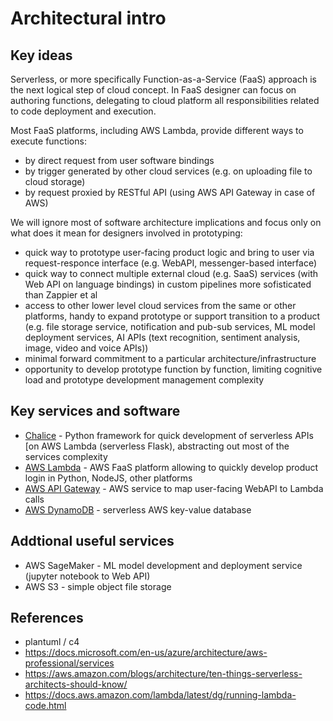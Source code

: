 # Architectural intro

## Key ideas

Serverless, or more specifically Function-as-a-Service (FaaS) approach is the next logical step of cloud concept. 
In FaaS designer can focus on authoring functions, delegating to cloud platform all responsibilities related to code deployment and execution.

Most FaaS platforms, including AWS Lambda, provide different ways to execute functions:

- by direct request from user software bindings
- by trigger generated by other cloud services (e.g. on uploading file to cloud storage)
- by request proxied by RESTful API (using AWS API Gateway in case of AWS)

We will ignore most of software architecture implications and focus only on what does it mean for designers involved in prototyping:

- quick way to prototype user-facing product logic and bring to user via request-responce interface (e.g. WebAPI, messenger-based interface)
- quick way to connect multiple external cloud (e.g. SaaS) services (with Web API on language bindings) in custom pipelines more sofisticated than Zappier et al
- access to other lower level cloud services from the same or other platforms, handy to expand prototype or support transition to a product (e.g. file storage service, 
notification and pub-sub services, ML model deployment services, AI APIs (text recognition, sentiment analysis, image, video and voice APIs)) 
- minimal forward commitment to a particular architecture/infrastructure
- opportunity to develop prototype function by function, limiting cognitive load and prototype development management complexity

## Key services and software

- [Chalice](https://aws.github.io/chalice/) - Python framework for quick development of serverless APIs [on AWS Lambda (serverless Flask), abstracting out most of the services complexity
- [AWS Lambda](https://aws.amazon.com/lambda/) - AWS FaaS platform allowing to quickly develop product login in Python, NodeJS, other platforms
- [AWS API Gateway](https://aws.amazon.com/api-gateway/) - AWS service to map user-facing WebAPI to Lambda calls
- [AWS DynamoDB](https://aws.amazon.com/dynamodb/) - serverless AWS key-value database

## Addtional useful services

- AWS SageMaker - ML model development and deployment service (jupyter notebook to Web API)
- AWS S3 - simple object file storage



## References

* plantuml / c4
* https://docs.microsoft.com/en-us/azure/architecture/aws-professional/services
* https://aws.amazon.com/blogs/architecture/ten-things-serverless-architects-should-know/
* https://docs.aws.amazon.com/lambda/latest/dg/running-lambda-code.html